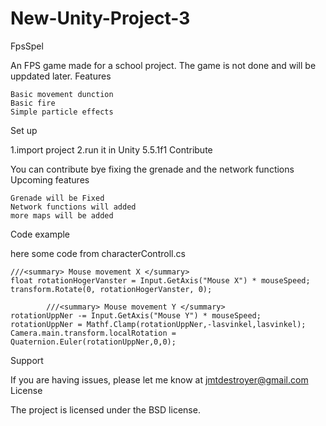 # New-Unity-Project-3

FpsSpel

An FPS game made for a school project. The game is not done and will be uppdated later.
Features

    Basic movement dunction
    Basic fire
    Simple particle effects

Set up

1.import project 2.run it in Unity 5.5.1f1
Contribute

You can contribute bye fixing the grenade and the network functions
Upcoming features

    Grenade will be Fixed
    Network functions will added
    more maps will be added

Code example

here some code from characterControll.cs

    ///<summary> Mouse movement X </summary>
    float rotationHogerVanster = Input.GetAxis("Mouse X") * mouseSpeed;
    transform.Rotate(0, rotationHogerVanster, 0);

			///<summary> Mouse movement Y </summary>
    rotationUppNer -= Input.GetAxis("Mouse Y") * mouseSpeed;
    rotationUppNer = Mathf.Clamp(rotationUppNer,-lasvinkel,lasvinkel);
    Camera.main.transform.localRotation = Quaternion.Euler(rotationUppNer,0,0);

Support

If you are having issues, please let me know at jmtdestroyer@gmail.com
License

The project is licensed under the BSD license.
